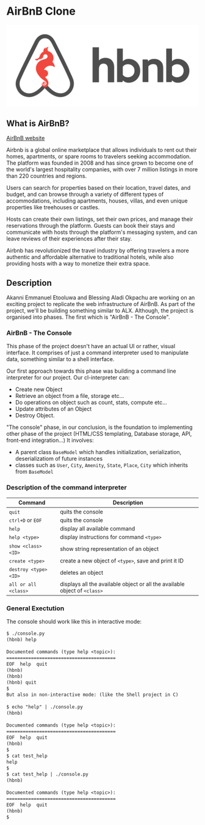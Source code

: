 # AirBnB Clone

![hbnb logo](./hbnb_logo.png)

## What is AirBnB?

[AirBnB website](http://www.airbnb.com/)

Airbnb is a global online marketplace that allows individuals to rent out their homes, apartments, or spare rooms to travelers seeking accommodation. The platform was founded in 2008 and has since grown to become one of the world's largest hospitality companies, with over 7 million listings in more than 220 countries and regions.

Users can search for properties based on their location, travel dates, and budget, and can browse through a variety of different types of accommodations, including apartments, houses, villas, and even unique properties like treehouses or castles.

Hosts can create their own listings, set their own prices, and manage their reservations through the platform. Guests can book their stays and communicate with hosts through the platform's messaging system, and can leave reviews of their experiences after their stay.

Airbnb has revolutionized the travel industry by offering travelers a more authentic and affordable alternative to traditional hotels, while also providing hosts with a way to monetize their extra space.

## Description

Akanni Emmanuel Etooluwa and Blessing Aladi Okpachu are working on an exciting project to replicate the web infrastructure of AirBnB.
As part of the project, we'll be building something similar to ALX.
Although, the project is organised into phases. The first which is "AirBnB - The Console".

### AirBnB - The Console

This phase of the project doesn't have an actual UI or rather, visual interface. It comprises of just a command interpreter used to manipulate data, something similar to a shell interface.

Our first approach towards this phase was building a command line interpreter for our project. Our cl-interpreter can:

- Create new Object
- Retrieve an object from a file, storage etc...
- Do operations on object such as count, stats, compute etc...
- Update attributes of an Object
- Destroy Object.

"The console" phase, in our conclusion, is the foundation to implementing other phase of the project (HTML/CSS templating, Database storage, API, front-end integration...)
It involves:

- A parent class `BaseModel` which handles initialization, serialization, deserializatiom of future instances
- classes such as `User`, `City`, `Amenity`, `State`, `Place`, `City` which inherits from `BaseModel`

### Description of the command interpreter

| Command | Description |
| -------- | ----------- |
| `quit` | quits the console |
| `ctrl+D` or `EOF` | quits the console |
| `help` | display all available command
| `help <type>` | display instructions for command `<type>`
| `show <class> <ID>` | show string representation of an object
| `create <type>` | create a new object of `<type>`, save and print it ID
| `destroy <type> <ID>` | deletes an object
| `all or all <class>` | displays all the available object or all the available object of `<class>`

### General Exectution

The console should work like this in interactive mode:

```shell
$ ./console.py
(hbnb) help

Documented commands (type help <topic>):
========================================
EOF  help  quit
(hbnb) 
(hbnb) 
(hbnb) quit
$
But also in non-interactive mode: (like the Shell project in C)

$ echo "help" | ./console.py
(hbnb)

Documented commands (type help <topic>):
========================================
EOF  help  quit
(hbnb) 
$
$ cat test_help
help
$
$ cat test_help | ./console.py
(hbnb)

Documented commands (type help <topic>):
========================================
EOF  help  quit
(hbnb)
$
```
